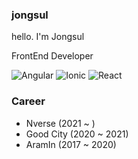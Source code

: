 ### jongsul
hello. I'm Jongsul

FrontEnd Developer

![Angular](https://img.shields.io/badge/angular-0F0F11?style=flat&logo=angular&logoColor=white)
![Ionic](https://img.shields.io/badge/ionic-#3880FF?style=flat&logo=ionic&logoColor=white)
![React](https://img.shields.io/badge/react-#61DAFB?style=flat&logo=react&logoColor=white)

### Career
- Nverse (2021 ~ )
- Good City (2020 ~ 2021)
- AramIn (2017 ~ 2020)

